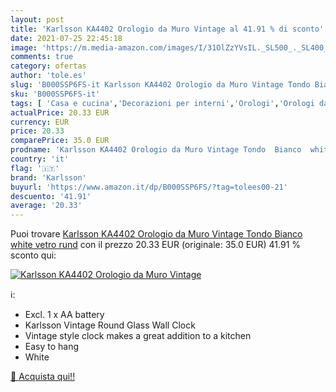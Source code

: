 ```yaml
---
layout: post
title: 'Karlsson KA4402 Orologio da Muro Vintage al 41.91 % di sconto'
date: 2021-07-25 22:45:18
image: 'https://m.media-amazon.com/images/I/31OlZzYVsIL._SL500_._SL400_.jpg'
comments: true
category: ofertas
author: 'tole.es'
slug: 'B000SSP6FS-it Karlsson KA4402 Orologio da Muro Vintage Tondo Bianco...'
sku: 'B000SSP6FS-it'
tags: [ 'Casa e cucina','Decorazioni per interni','Orologi','Orologi da parete','karlsson', ]
actualPrice: 20.33 EUR
currency: EUR
price: 20.33
comparePrice: 35.0 EUR
prodname: 'Karlsson KA4402 Orologio da Muro Vintage Tondo  Bianco  white  vetro  rund'
country: 'it'
flag: '🇮🇹'
brand: 'Karlsson'
buyurl: 'https://www.amazon.it/dp/B000SSP6FS/?tag=tolees00-21'
descuento: '41.91'
average: '20.33'
---
```


Puoi trovare [Karlsson KA4402 Orologio da Muro Vintage Tondo  Bianco  white  vetro  rund](https://www.amazon.it/dp/B000SSP6FS/?tag=tolees00-21) con il prezzo 20.33 EUR (originale: 35.0 EUR) 41.91 % sconto qui:

[![Karlsson KA4402 Orologio da Muro Vintage](https://m.media-amazon.com/images/I/31OlZzYVsIL._SL500_._SL400_.jpg)](https://www.amazon.it/dp/B000SSP6FS/?tag=tolees00-21)

ℹ️:

- Excl. 1 x AA battery
- Karlsson Vintage Round Glass Wall Clock
- Vintage style clock makes a great addition to a kitchen
- Easy to hang
- White

[🛒 Acquista qui!!](https://www.amazon.it/dp/B000SSP6FS/?tag=tolees00-21)
